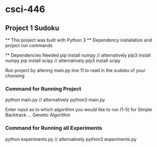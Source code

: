 # csci-446

## Project 1 Sudoku

** This project was built with Python 3
** Dependency installation and project run commands

** Dependencies Needed
    pip install numpy // alternatively pip3 install numpy
    pip install scipy // alternatively pip3 install scipy

Run project by altering main.py line 11 to read in the sudoku of your choosing

### Command for Running Project
python main.py // alternatively python3 main.py

Enter input as to which algorithm you would like to run
(1-5) for Simple Backtrack ... Genetic Algorithm

### Command for Running all Experiments
python experiments.py // alternatively python3 experiments.py